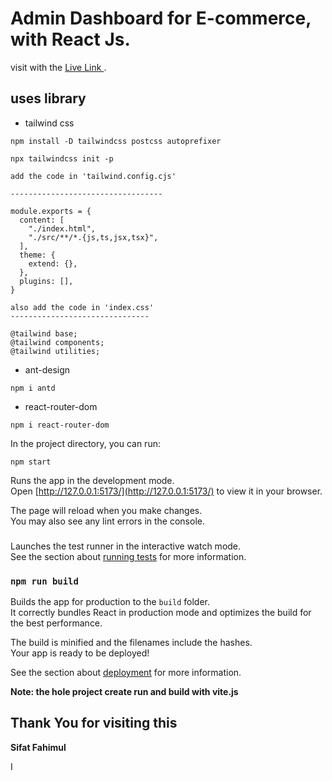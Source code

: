 # Admin Dashboard for E-commerce, with React Js.

visit with the [Live Link ](https://admin-dashboard-v01.netlify.app/).

## uses library

- tailwind css

```
npm install -D tailwindcss postcss autoprefixer

npx tailwindcss init -p

```

```
add the code in 'tailwind.config.cjs'

----------------------------------

module.exports = {
  content: [
    "./index.html",
    "./src/**/*.{js,ts,jsx,tsx}",
  ],
  theme: {
    extend: {},
  },
  plugins: [],
}
```

```
also add the code in 'index.css'
-------------------------------

@tailwind base;
@tailwind components;
@tailwind utilities;
```

- ant-design

```
npm i antd
```

- react-router-dom

```
npm i react-router-dom
```

In the project directory, you can run:

```
npm start
```

Runs the app in the development mode.\
Open [http://127.0.0.1:5173/](http://127.0.0.1:5173/) to view it in your browser.

The page will reload when you make changes.\
You may also see any lint errors in the console.

###

Launches the test runner in the interactive watch mode.\
See the section about [running tests](https://facebook.github.io/create-react-app/docs/running-tests) for more information.

### `npm run build`

Builds the app for production to the `build` folder.\
It correctly bundles React in production mode and optimizes the build for the best performance.

The build is minified and the filenames include the hashes.\
Your app is ready to be deployed!

See the section about [deployment](https://facebook.github.io/create-react-app/docs/deployment) for more information.

**Note: the hole project create run and build with vite.js**

## Thank You for visiting this

**Sifat Fahimul**

I
